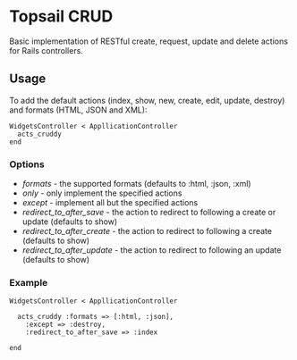 # Topsail CRUD #

Basic implementation of RESTful create, request, update and delete actions for Rails controllers.

## Usage ##

To add the default actions (index, show, new, create, edit, update, destroy) and formats (HTML, JSON and XML):

    WidgetsController < AppllicationController
      acts_cruddy
    end

### Options ###

  * *formats* - the supported formats (defaults to :html, :json, :xml)
  * *only* - only implement the specified actions
  * *except* - implement all but the specified actions
  * *redirect_to_after_save* - the action to redirect to following a create or update (defaults to show)
  * *redirect_to_after_create* - the action to redirect to following a create (defaults to show)
  * *redirect_to_after_update* - the action to redirect to following an update (defaults to show)

### Example ###

    WidgetsController < AppllicationController

      acts_cruddy :formats => [:html, :json],
        :except => :destroy,
        :redirect_to_after_save => :index

    end

